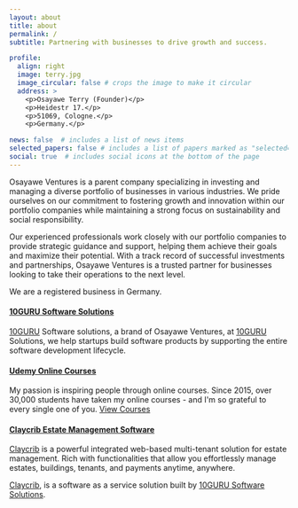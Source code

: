 ```yaml
---
layout: about
title: about
permalink: /
subtitle: Partnering with businesses to drive growth and success.

profile:
  align: right
  image: terry.jpg
  image_circular: false # crops the image to make it circular
  address: >
    <p>Osayawe Terry (Founder)</p>
    <p>Heidestr 17.</p>
    <p>51069, Cologne.</p>
    <p>Germany.</p>

news: false  # includes a list of news items
selected_papers: false # includes a list of papers marked as "selected={true}"
social: true  # includes social icons at the bottom of the page
---
```


Osayawe Ventures is a parent company specializing in investing and managing a diverse portfolio of businesses in various industries. We pride ourselves on our commitment to fostering growth and innovation within our portfolio companies while maintaining a strong focus on sustainability and social responsibility.

Our experienced professionals work closely with our portfolio companies to provide strategic guidance and support, helping them achieve their goals and maximize their potential. With a track record of successful investments and partnerships, Osayawe Ventures is a trusted partner for businesses looking to take their operations to the next level.

We are a registered business in Germany. 

#### [10GURU Software Solutions](https://10guru.com)
[10GURU](https://10guru.com) Software solutions, a brand of Osayawe Ventures, at [10GURU](https://10guru.com) Solutions, we help startups build software products by supporting the entire software development lifecycle.

#### [Udemy Online Courses](https://www.udemy.com/user/osayaweterryogbemudia/)
My passion is inspiring people through online courses. Since 2015, over 30,000 students have taken my online courses - and I'm so grateful to every single one of you. [View Courses](https://www.udemy.com/user/osayaweterryogbemudia/)              

#### [Claycrib Estate Management Software](https://app.claycrib.com/)
[Claycrib](https://app.claycrib.com/) is a powerful integrated web-based multi-tenant solution for estate management. Rich with functionalities that allow you effortlessly manage estates, buildings, tenants, and payments anytime, anywhere. 

[Claycrib](https://app.claycrib.com/), is a software as a service solution built by [10GURU Software Solutions](https://10guru.com). 